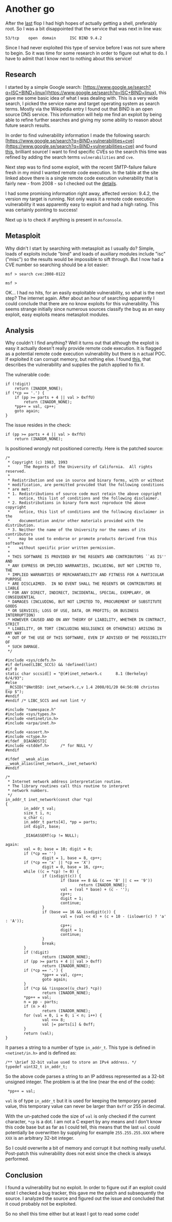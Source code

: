 <!--hacking, metasploit, dns-->
# Another go

After the [last](http://filimon-danopoulos.github.io/posts/2014-11-23_Metasploitable-2-part-five.html) flop I had high hopes of actually 
getting a shell, preferably root. So I was a bit disappointed that the service that was next in line was:

    53/tcp    open  domain      ISC BIND 9.4.2
    
Since I had never exploited this type of service before I was not sure where to begin. So it was time for some research
in order to figure out what to do. I have to admit that I know next to nothing about this service!

## Research

I started by a simple Google search: [https://www.google.se/search?q=ISC+BIND+linux](https://www.google.se/search?q=ISC+BIND+linux), this 
gave me some basic idea of what I was dealing with. This is a very wide search, I picked the service name and target operating system as 
search terms. Mostly via the Wikipedia entry I found out that BIND is an open source DNS service. This information will help me 
find an exploit by being able to refine further searches and giving my some ability to reason about future search results.

In order to find vulnerability information I made the following search: [https://www.google.se/search?q=BIND+vulnerabilities+cve](https://www.google.se/search?q=BIND+vulnerabilities+cve)
and found [this](http://www.cvedetails.com/product/144/ISC-Bind.html?vendor_id=64), brilliant source! I want to find specific CVEs so the
search this time was refined by adding the search terms `vulnerabilities` and `cve`.

Next step was to find some exploit, with the recent SMTP-failure failure fresh in my mind I wanted remote code execution.
In the table at the site linked above there is a single remote code execution vulnerability that is fairly new - from 2008 - 
so I checked out the [details](http://www.cvedetails.com/cve/CVE-2008-0122/). 

I had some promising information right away, affected version: 9.4.2, the version my target is running. Not only wass it a remote code execution
vulnerability it was apparently easy to exploit and had a high rating. This was certainly pointing to success!

Next up is to check if anything is present in `msfconsole`.

## Metasploit

Why didn't I start by searching with metasploit as I usually do? Simple, loads of exploits include "bind" and loads of auxiliary modules 
include "isc" ("misc") so the results would be impossible to sift through. But I now had a CVE number so searching should be a lot easier:

    msf > search cve:2008-0122
    
    msf >
    
    
OK... I had no hits, for an easily exploitable vulnerability, so what is the next step? The internet again. 
After about an hour of searching apparently I could conclude that there are no know exploits for this vulnerability. 
This seems strange initially since numerous sources classify the bug as an easy exploit, easy exploits means metasploit modules. 

## Analysis

Why couldn't I find anything? Well it turns out that although the exploit is easy it actually doesn't really provide remote code execution.
It is flagged as a potential remote code execution vulnerability but there is n actual POC. If exploited it can corrupt memory,
but nothing else. I found [this](https://bugzilla.redhat.com/show_bug.cgi?id=429149), that describes the vulnerability and supplies 
the patch applied to fix it.

The vulnerable code:

 	if (!digit)
 		return (INADDR_NONE);
 	if (*cp == '.') {
		if (pp >= parts + 4 || val > 0xffU)
			return (INADDR_NONE);
 		*pp++ = val, cp++;
 		goto again;
 	}

The issue resides in the check:

    if (pp >= parts + 4 || val > 0xffU)
	    return (INADDR_NONE);

Is positioned wrongly not positioned correctly. Here is the patched source:

    /*
     * Copyright (c) 1983, 1993
     *      The Regents of the University of California.  All rights reserved.
     *
     * Redistribution and use in source and binary forms, with or without
     * modification, are permitted provided that the following conditions
     * are met:
     * 1. Redistributions of source code must retain the above copyright
     *    notice, this list of conditions and the following disclaimer.
     * 2. Redistributions in binary form must reproduce the above copyright
     *    notice, this list of conditions and the following disclaimer in the
     *    documentation and/or other materials provided with the distribution.
     * 3. Neither the name of the University nor the names of its contributors
     *    may be used to endorse or promote products derived from this software
     *    without specific prior written permission.
     *
     * THIS SOFTWARE IS PROVIDED BY THE REGENTS AND CONTRIBUTORS ``AS IS'' AND
     * ANY EXPRESS OR IMPLIED WARRANTIES, INCLUDING, BUT NOT LIMITED TO, THE
     * IMPLIED WARRANTIES OF MERCHANTABILITY AND FITNESS FOR A PARTICULAR PURPOSE
     * ARE DISCLAIMED.  IN NO EVENT SHALL THE REGENTS OR CONTRIBUTORS BE LIABLE
     * FOR ANY DIRECT, INDIRECT, INCIDENTAL, SPECIAL, EXEMPLARY, OR CONSEQUENTIAL
     * DAMAGES (INCLUDING, BUT NOT LIMITED TO, PROCUREMENT OF SUBSTITUTE GOODS
     * OR SERVICES; LOSS OF USE, DATA, OR PROFITS; OR BUSINESS INTERRUPTION)
     * HOWEVER CAUSED AND ON ANY THEORY OF LIABILITY, WHETHER IN CONTRACT, STRICT
     * LIABILITY, OR TORT (INCLUDING NEGLIGENCE OR OTHERWISE) ARISING IN ANY WAY
     * OUT OF THE USE OF THIS SOFTWARE, EVEN IF ADVISED OF THE POSSIBILITY OF
     * SUCH DAMAGE.
     */

    #include <sys/cdefs.h>
    #if defined(LIBC_SCCS) && !defined(lint)
    #if 0
    static char sccsid[] = "@(#)inet_network.c      8.1 (Berkeley) 6/4/93";
    #else
    __RCSID("$NetBSD: inet_network.c,v 1.4 2008/01/20 04:56:08 christos Exp $");
    #endif
    #endif /* LIBC_SCCS and not lint */

    #include "namespace.h"
    #include <sys/types.h>
    #include <netinet/in.h>
    #include <arpa/inet.h>

    #include <assert.h>
    #include <ctype.h>
    #ifdef _DIAGNOSTIC
    #include <stddef.h>     /* for NULL */
    #endif

    #ifdef __weak_alias
    __weak_alias(inet_network,_inet_network)
    #endif

    /*
     * Internet network address interpretation routine.
     * The library routines call this routine to interpret
     * network numbers.
     */
    in_addr_t inet_network(const char *cp)
    {
            in_addr_t val;
            size_t i, n;
            u_char c;
            in_addr_t parts[4], *pp = parts;
            int digit, base;

            _DIAGASSERT(cp != NULL);

    again:
            val = 0; base = 10; digit = 0;
            if (*cp == '')
                    digit = 1, base = 8, cp++;
            if (*cp == 'x' || *cp == 'X')
                    digit = 0, base = 16, cp++;
            while ((c = *cp) != 0) {
                    if (isdigit(c)) {
                            if (base == 8 && (c == '8' || c == '9'))
                                    return (INADDR_NONE);
                            val = (val * base) + (c - '');
                            cp++;
                            digit = 1;
                            continue;
                    }
                    if (base == 16 && isxdigit(c)) {
                            val = (val << 4) + (c + 10 - (islower(c) ? 'a' : 'A'));
                            cp++;
                            digit = 1;
                            continue;
                    }
                    break;
            }
            if (!digit)
                    return (INADDR_NONE);
            if (pp >= parts + 4 || val > 0xff)
                    return (INADDR_NONE);
            if (*cp == '.') {
                    *pp++ = val, cp++;
                    goto again;
            }
            if (*cp && !isspace((u_char) *cp))
                    return (INADDR_NONE);
            *pp++ = val;
            n = pp - parts;
            if (n > 4)
                    return (INADDR_NONE);
            for (val = 0, i = 0; i < n; i++) {
                    val <<= 8;
                    val |= parts[i] & 0xff;
            }
            return (val);
    }
    
It parses a string to a number of type `in_addr_t`. This type is defined in `<netinet/in.h>` and is defined as:

    /** \brief 32-bit value used to store an IPv4 address. */
    typedef uint32_t in_addr_t;

So the above code parses a string to an IP address represented as a 32-bit unsigned integer. 
The problem is at the line (near the end of the code):

     *pp++ = val;
     
`val` is of type `in_addr_t` but it is used for keeping the temporary parsed value, this temporary value can never be larger 
than `0xff` or 255 in decimal. 
     
With the un-patched code the size of `val` is only checked if the current character, `*cp` is a dot. I am not a C 
expert by any means and I don't know this code base  but as far as I could tell, this means that the last `val` could 
potentially be overwritten by supplying for example `255.255.255.XXX` where `XXX` is an arbitrary 32-bit integer.

So I could overwrite a bit of memory and corrupt it but nothing really useful. Post-patch this vulnerability does not exist
since the check is always performed.

## Conclusion

I found a vulnerability but no exploit. In order to figure out if an exploit could exist I checked a bug tracker, 
this gave me the patch and subsequently the source. I analyzed the source and figured out the issue and concluded that it coud probably
not be exploited.

So no shell this time either but at least I got to read some code!





